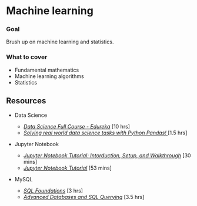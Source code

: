 # Machine learning

### Goal

Brush up on machine learning and statistics.

### What to cover

- Fundamental mathematics
- Machine learning algorithms
- Statistics

## Resources

- Data Science
  - _[Data Science Full Course - Edureka](https://www.youtube.com/watch?v=-ETQ97mXXF0)_ [10 hrs]
  - _[Solving real world data science tasks with Python Pandas! ](https://www.youtube.com/watch?v=eMOA1pPVUc4)_ [1.5 hrs]


- Jupyter Notebook
  - _[Jupyter Notebook Tutorial: Intorduction, Setup, and Walkthrough](https://www.youtube.com/watch?v=HW29067qVWk)_ [30 mins]
  - _[Jupyter Notebook Tutorial](https://www.youtube.com/watch?v=DKiI6NfSIe8)_ [53 mins]


- MySQL
  - _[SQL Foundations](https://www.udemy.com/course/sql-essentials-for-beginners/)_ [3 hrs]
  - _[Advanced Databases and SQL Querying](https://www.udemy.com/course/advanced-tsql-querying-using-sql-2014/)_ [3.5 hrs]
  